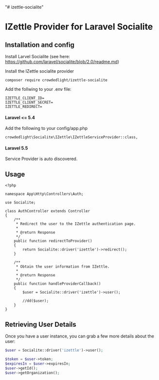 "# izettle-socialite" 
# IZettle Provider for Laravel Socialite

## Installation and config
Install Larvel Socialite (see here: https://github.com/laravel/socialite/blob/2.0/readme.md)

Install the IZettle socialite provider

```
composer require crowdedlight/izettle-socialite
```

Add the follwing to your .env file:

```
IZETTLE_CLIENT_ID=
IZETTLE_CLIENT_SECRET=
IZETTLE_REDIRECT=
```

#### Laravel <= 5.4
Add the following to your config/app.php
```
crowdedlight\Socialite\IZettle\IZettleServiceProvider::class,
```

#### Laravel 5.5
Service Provider is auto discovered.

## Usage

```
<?php

namespace App\Http\Controllers\Auth;

use Socialite;

class AuthController extends Controller
{
    /**
     * Redirect the user to the IZettle authentication page.
     *
     * @return Response
     */
    public function redirectToProvider()
    {
        return Socialite::driver('izettle')->redirect();
    }

    /**
     * Obtain the user information from IZettle.
     *
     * @return Response
     */
    public function handleProviderCallback()
    {
        $user = Socialite::driver('izettle')->user();

        //dd($user);
    }
}
```

## Retrieving User Details

Once you have a user instance, you can grab a few more details about the user:

```php
$user = Socialite::driver('izettle')->user();

$token = $user->token;
$expiresIn = $user->expiresIn;
$user->getId();
$user->getOrganization();
```